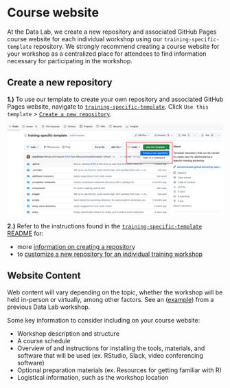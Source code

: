 # Course website

At the Data Lab, we create a new repository and associated GitHub Pages course website for each individual workshop using our `training-specific-template` repository.
We strongly recommend creating a course website for your workshop as a centralized place for attendees to find information necessary for participating in the workshop. 

## Create a new repository

**1.)** To use our template to create your own repository and associated GitHub Pages website, navigate to [`training-specific-template`](https://github.com/AlexsLemonade/training-specific-template). Click `Use this template` > [`Create a new repository`](https://docs.github.com/en/repositories/creating-and-managing-repositories/creating-a-repository-from-a-template#creating-a-repository-from-a-template). 

<img src="screenshots/training-specific-new-template.png" width=800>

**2.)** Refer to the instructions found in the [`training-specific-template` README](https://github.com/AlexsLemonade/training-specific-template#readme) for:

* more [information on creating a repository](https://github.com/AlexsLemonade/training-specific-template#creating-a-repository-for-an-individual-training-workshop)
* to [customize a new repository for an individual training workshop
](https://github.com/AlexsLemonade/training-specific-template#customizing-the-new-repository-for-an-individual-training-workshop)

## Website Content 

Web content will vary depending on the topic, whether the workshop will be held in-person or virtually, among other factors. 
See an ([example](https://alexslemonade.github.io/2023-june-training/)) from a previous Data Lab workshop.

Some key information to consider including on your course website:

* Workshop description and structure
* A course schedule
* Overview of and instructions for installing the tools, materials, and software that will be used (ex. RStudio, Slack, video conferencing software) 
* Optional preparation materials (ex. Resources for getting familiar with R)
* Logistical information, such as the workshop location 
